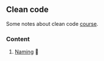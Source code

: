 ## Clean code
Some notes about clean code [course](https://www.udemy.com/course/writing-clean-code/learn/lecture/23110862?start=0#overview).

### Content
1. [Naming](./naming.md) 🔖
  